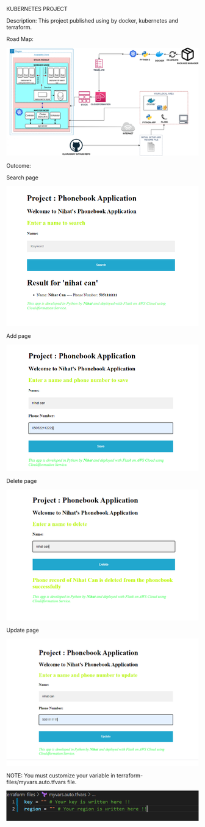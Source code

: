 KUBERNETES PROJECT

 Description: 
 This project published using by docker, kubernetes and terraform.


Road Map: 

![Project_207](project-road-map.png)

Outcome:

Search page

![Project_207](search.PNG)

Add page 

![Project_207](add.PNG)

Delete page

![Project_207](delete.PNG)

Update page

![Project_207](update.PNG)


NOTE: You must customize your variable in terraform-files/myvars.auto.tfvars file.

![Project_207](myvars.PNG)



